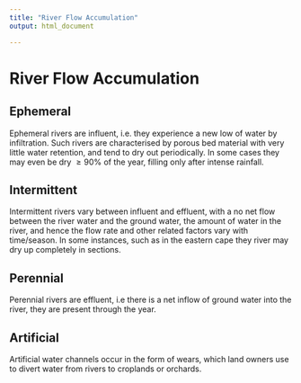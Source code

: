 ```yaml
---
title: "River Flow Accumulation"
output: html_document

---
```


# River Flow Accumulation

## Ephemeral
Ephemeral rivers are influent, i.e. they experience a new low of water by infiltration. Such rivers are characterised by porous bed material with very little water retention, and tend to dry out periodically. In some cases they may even be dry $\geq 90\%$ of the year, filling only after intense rainfall.

## Intermittent 
Intermittent rivers vary between influent and effluent, with a no net flow between the river water and the ground water, the amount of water in the river, and hence the flow rate and other related factors vary with time/season. In some instances, such as in the eastern cape they river may dry up completely in sections. 

## Perennial 
Perennial rivers are effluent, i.e there is a net inflow of ground water into the river, they are present through the year. 

## Artificial 
Artificial water channels occur in the form of wears, which land owners use to divert water from rivers to croplands or orchards. 
